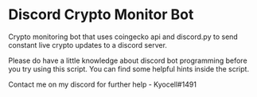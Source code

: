 # Discord Crypto Monitor Bot
Crypto monitoring bot that uses coingecko api and discord.py to send constant live crypto updates to a discord server.

Please do have a little knowledge about discord bot programming before you try using this script.
You can find some helpful hints inside the script.

Contact me on my discord for further help - Kyocell#1491
